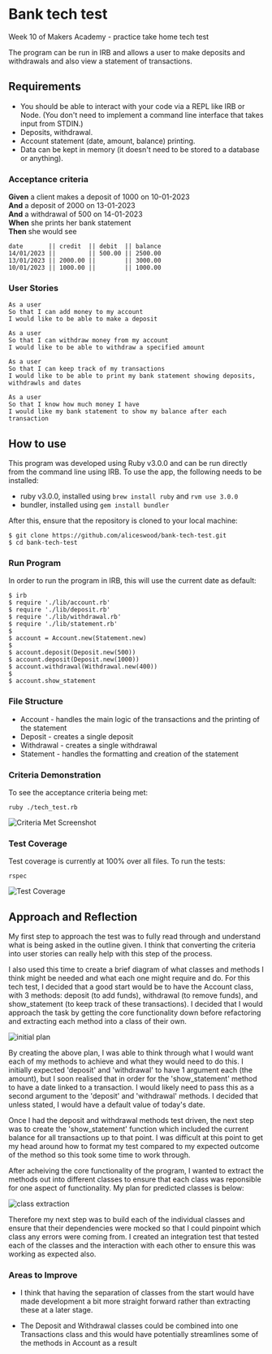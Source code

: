 # Bank tech test

Week 10 of Makers Academy - practice take home tech test

The program can be run in IRB and allows a user to make deposits and withdrawals and also view a statement of transactions.


## Requirements

* You should be able to interact with your code via a REPL like IRB or Node.  (You don't need to implement a command line interface that takes input from STDIN.)
* Deposits, withdrawal.
* Account statement (date, amount, balance) printing.
* Data can be kept in memory (it doesn't need to be stored to a database or anything).

### Acceptance criteria

**Given** a client makes a deposit of 1000 on 10-01-2023  
**And** a deposit of 2000 on 13-01-2023  
**And** a withdrawal of 500 on 14-01-2023  
**When** she prints her bank statement  
**Then** she would see

```
date       || credit  || debit  || balance
14/01/2023 ||         || 500.00 || 2500.00
13/01/2023 || 2000.00 ||        || 3000.00
10/01/2023 || 1000.00 ||        || 1000.00
```

### User Stories

```
As a user
So that I can add money to my account
I would like to be able to make a deposit 

As a user
So that I can withdraw money from my account
I would like to be able to withdraw a specified amount 

As a user
So that I can keep track of my transactions
I would like to be able to print my bank statement showing deposits, withdrawls and dates

As a user
So that I know how much money I have
I would like my bank statement to show my balance after each transaction
```

## How to use 

This program was developed using Ruby v3.0.0 and can be run directly from the command line using IRB. To use the app, the following needs to be installed:

- ruby v3.0.0, installed using ```brew install ruby``` and ```rvm use 3.0.0```
- bundler, installed using ```gem install bundler```

After this, ensure that the repository is cloned to your local machine:
```
$ git clone https://github.com/aliceswood/bank-tech-test.git
$ cd bank-tech-test
```
### Run Program

In order to run the program in IRB, this will use the current date as default: 
```
$ irb
$ require './lib/account.rb'
$ require './lib/deposit.rb'
$ require './lib/withdrawal.rb'
$ require './lib/statement.rb'
$ 
$ account = Account.new(Statement.new)
$ 
$ account.deposit(Deposit.new(500))
$ account.deposit(Deposit.new(1000))
$ account.withdrawal(Withdrawal.new(400))
$ 
$ account.show_statement
```

### File Structure

- Account - handles the main logic of the transactions and the printing of the statement
- Deposit - creates a single deposit
- Withdrawal - creates a single withdrawal
- Statement - handles the formatting and creation of the statement

### Criteria Demonstration

To see the acceptance criteria being met:

```
ruby ./tech_test.rb
```

![Criteria Met Screenshot](./criteria_met_screenshot.png "Criteria Met")

### Test Coverage

Test coverage is currently at 100% over all files. To run the tests:
```
rspec
```

![Test Coverage](./test_coverage.png "Test Coverage")

## Approach and Reflection

My first step to approach the test was to fully read through and understand what is being asked in the outline given. I think that converting the criteria into user stories can really help with this step of the process.

I also used this time to create a brief diagram of what classes and methods I think might be needed and what each one might require and do. For this tech test, I decided that a good start would be to have the Account class, with 3 methods: deposit (to add funds), withdrawal (to remove funds), and show_statement (to keep track of these transactions). I decided that I would approach the task by getting the core functionality down before refactoring and extracting each method into a class of their own.

![initial plan](./initial_plan.png "Initial Plan")

By creating the above plan, I was able to think through what I would want each of my methods to achieve and what they would need to do this. I initially expected 'deposit' and 'withdrawal' to have 1 argument each (the amount), but I soon realised that in order for the 'show_statement' method to have a date linked to a transaction. I would likely need to pass this as a second argument to the 'deposit' and 'withdrawal' methods. I decided that unless stated, I would have a default value of today's date.

Once I had the deposit and withdrawal methods test driven, the next step was to create the 'show_statement' function which included the current balance for all transactions up to that point. I was difficult at this point to get my head around how to format my test compared to my expected outcome of the method so this took some time to work through.

After acheiving the core functionality of the program, I wanted to extract the methods out into different classes to ensure that each class was reponsible for one aspect of functionality. My plan for predicted classes is below:

![class extraction](./class_extraction.png "Classes Plan")

Therefore my next step was to build each of the individual classes and ensure that their dependencies were mocked so that I could pinpoint which class any errors were coming from. I created an integration test that tested each of the classes and the interaction with each other to ensure this was working as expected also.

### Areas to Improve

- I think that having the separation of classes from the start would have made development a bit more straight forward rather than extracting these at a later stage.

- The Deposit and Withdrawal classes could be combined into one Transactions class and this would have potentially streamlines some of the methods in Account as a result
